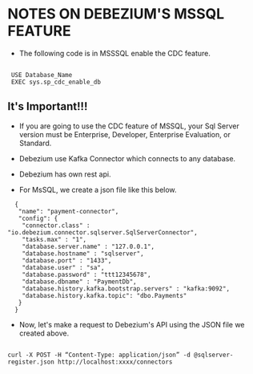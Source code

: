 # NOTES ON DEBEZIUM'S MSSQL FEATURE

- The following code is in MSSSQL enable the CDC feature.
<code>
 USE Database_Name
 EXEC sys.sp_cdc_enable_db
</code>

## It's Important!!!  
- If you are going to use the CDC feature of MSSQL, your Sql Server version must be Enterprise, Developer, Enterprise Evaluation, or Standard.

- Debezium use Kafka Connector which connects to any database.
- Debezium has own rest api.
- For MsSQL, we create a json file like this below.
```
  {
   "name": "payment-connector",
   "config": {
    "connector.class" : "io.debezium.connector.sqlserver.SqlServerConnector",
    "tasks.max" : "1",
    "database.server.name" : "127.0.0.1",
    "database.hostname" : "sqlserver",
    "database.port" : "1433",
    "database.user" : "sa",
    "database.password" : "ttt12345678",
    "database.dbname" : "PaymentDb",
    "database.history.kafka.bootstrap.servers" : "kafka:9092",
    "database.history.kafka.topic": "dbo.Payments"
   }
  }
```
- Now, let's make a request to Debezium's API using the JSON file we created above.
<code>
curl -X POST -H “Content-Type: application/json” -d @sqlserver-register.json http://localhost:xxxx/connectors
</code>

